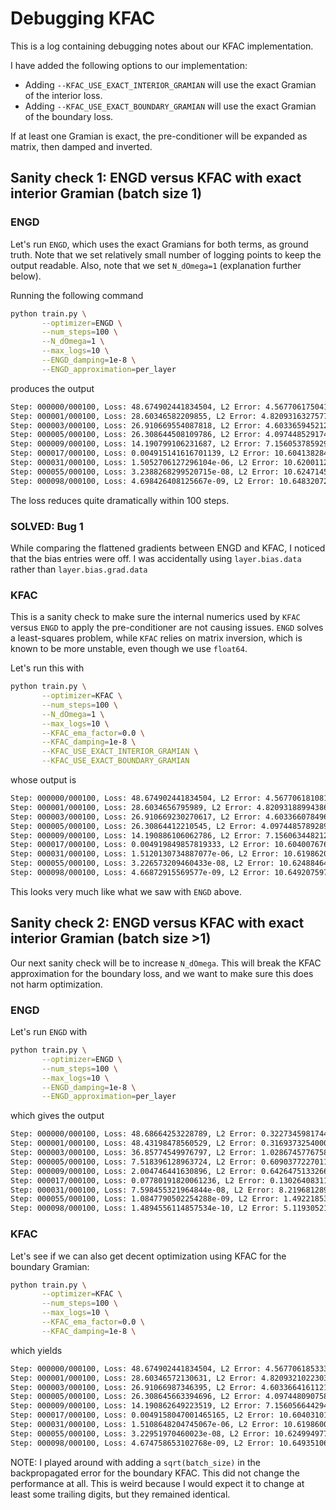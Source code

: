 # Debugging KFAC

This is a log containing debugging notes about our KFAC implementation.

I have added the following options to our implementation:

- Adding `--KFAC_USE_EXACT_INTERIOR_GRAMIAN` will use the exact Gramian of the interior loss.
- Adding `--KFAC_USE_EXACT_BOUNDARY_GRAMIAN` will use the exact Gramian of the boundary loss.

If at least one Gramian is exact, the pre-conditioner will be expanded as matrix, then damped and inverted.

## Sanity check 1: ENGD versus KFAC with exact interior Gramian (batch size 1)
### ENGD

Let's run `ENGD`, which uses the exact Gramians for both terms, as ground truth.
Note that we set relatively small number of logging points to keep the output readable.
Also, note that we set `N_dOmega=1` (explanation further below).

Running the following command
```bash
python train.py \
       --optimizer=ENGD \
       --num_steps=100 \
       --N_dOmega=1 \
       --max_logs=10 \
       --ENGD_damping=1e-8 \
       --ENGD_approximation=per_layer
```
produces the output
```bash
Step: 000000/000100, Loss: 48.674902441834504, L2 Error: 4.5677061750417485, Interior: 48.6736741716, Boundary: 0.0012282702, Time: 0.2s
Step: 000001/000100, Loss: 28.60346582209855, L2 Error: 4.820931632757762, Interior: 24.1607256045, Boundary: 4.4427402176, Time: 0.3s
Step: 000003/000100, Loss: 26.910669554087818, L2 Error: 4.603365945212342, Interior: 21.3692427377, Boundary: 5.5414268164, Time: 0.5s
Step: 000005/000100, Loss: 26.308644508109786, L2 Error: 4.0974485291749385, Interior: 21.0601124912, Boundary: 5.2485320169, Time: 0.7s
Step: 000009/000100, Loss: 14.190799106231687, L2 Error: 7.156053785929508, Interior: 10.3055133998, Boundary: 3.8852857064, Time: 1.0s
Step: 000017/000100, Loss: 0.004915141616701139, L2 Error: 10.604138284083414, Interior: 0.0025822916, Boundary: 0.0023328500, Time: 1.7s
Step: 000031/000100, Loss: 1.5052706127296104e-06, L2 Error: 10.62001122160855, Interior: 0.0000015033, Boundary: 0.0000000019, Time: 3.0s
Step: 000055/000100, Loss: 3.2388268299520715e-08, L2 Error: 10.624714530479517, Interior: 0.0000000323, Boundary: 0.0000000001, Time: 5.1s
Step: 000098/000100, Loss: 4.698426408125667e-09, L2 Error: 10.64832072286645, Interior: 0.0000000047, Boundary: 0.0000000000, Time: 8.9s
```
The loss reduces quite dramatically within 100 steps.

### SOLVED: Bug 1

While comparing the flattened gradients between ENGD and KFAC, I noticed that the bias entries were off. I was accidentally using `layer.bias.data` rather than `layer.bias.grad.data`

### KFAC

This is a sanity check to make sure the internal numerics used by `KFAC` versus `ENGD` to apply the pre-conditioner are not causing issues.
`ENGD` solves a least-squares problem, while `KFAC` relies on matrix inversion, which is known to be more unstable, even though we use `float64`.

Let's run this with
```bash
python train.py \
       --optimizer=KFAC \
       --num_steps=100 \
       --N_dOmega=1 \
       --max_logs=10 \
       --KFAC_ema_factor=0.0 \
       --KFAC_damping=1e-8 \
       --KFAC_USE_EXACT_INTERIOR_GRAMIAN \
       --KFAC_USE_EXACT_BOUNDARY_GRAMIAN
```
whose output is
```bash
Step: 000000/000100, Loss: 48.674902441834504, L2 Error: 4.567706181081753, Interior: 48.6736741716, Boundary: 0.0012282702, Time: 0.3s
Step: 000001/000100, Loss: 28.6034656795989, L2 Error: 4.82093188994386, Interior: 24.1607254668, Boundary: 4.4427402128, Time: 0.4s
Step: 000003/000100, Loss: 26.910669230270617, L2 Error: 4.603366078496967, Interior: 21.3692423117, Boundary: 5.5414269186, Time: 0.5s
Step: 000005/000100, Loss: 26.30864412210545, L2 Error: 4.097448578928954, Interior: 21.0601121820, Boundary: 5.2485319401, Time: 0.6s
Step: 000009/000100, Loss: 14.190886106062786, L2 Error: 7.156063448212089, Interior: 10.3055702178, Boundary: 3.8853158883, Time: 0.9s
Step: 000017/000100, Loss: 0.004919849857819333, L2 Error: 10.604007676171113, Interior: 0.0025856131, Boundary: 0.0023342368, Time: 1.3s
Step: 000031/000100, Loss: 1.5120130734887077e-06, L2 Error: 10.619862074856167, Interior: 0.0000015101, Boundary: 0.0000000020, Time: 2.2s
Step: 000055/000100, Loss: 3.226573209460433e-08, L2 Error: 10.624884648717433, Interior: 0.0000000322, Boundary: 0.0000000001, Time: 3.7s
Step: 000098/000100, Loss: 4.66872915569577e-09, L2 Error: 10.649207597087296, Interior: 0.0000000047, Boundary: 0.0000000000, Time: 6.2s
```
This looks very much like what we saw with `ENGD` above.

## Sanity check 2: ENGD versus KFAC with exact interior Gramian (batch size >1)

Our next sanity check will be to increase `N_dOmega`.
This will break the KFAC approximation for the boundary loss, and we want to make sure this does not harm optimization.

### ENGD
Let's run `ENGD` with
```bash
python train.py \
       --optimizer=ENGD \
       --num_steps=100 \
       --max_logs=10 \
       --ENGD_damping=1e-8 \
       --ENGD_approximation=per_layer
```
which gives the output
```bash
Step: 000000/000100, Loss: 48.68664253228789, L2 Error: 0.3227345981744154, Interior: 48.6736741716, Boundary: 0.0129683607, Time: 0.2s
Step: 000001/000100, Loss: 48.43198478560529, L2 Error: 0.31693732540007885, Interior: 48.3639551422, Boundary: 0.0680296434, Time: 0.3s
Step: 000003/000100, Loss: 36.85774549976797, L2 Error: 1.0286745776758233, Interior: 36.4241502822, Boundary: 0.4335952176, Time: 0.5s
Step: 000005/000100, Loss: 7.518396128963724, L2 Error: 0.6090377227011867, Interior: 6.8339783183, Boundary: 0.6844178107, Time: 0.7s
Step: 000009/000100, Loss: 2.004746441630896, L2 Error: 0.6426475133266946, Interior: 1.6703217411, Boundary: 0.3344247005, Time: 1.1s
Step: 000017/000100, Loss: 0.07780191820061236, L2 Error: 0.13026408311833373, Interior: 0.0702724212, Boundary: 0.0075294970, Time: 1.9s
Step: 000031/000100, Loss: 7.598455321964844e-08, L2 Error: 8.219681289261738e-05, Interior: 0.0000000669, Boundary: 0.0000000091, Time: 3.2s
Step: 000055/000100, Loss: 1.0847790502254288e-09, L2 Error: 1.4922185340150647e-05, Interior: 0.0000000009, Boundary: 0.0000000002, Time: 5.4s
Step: 000098/000100, Loss: 1.4894556114857534e-10, L2 Error: 5.1193052197733816e-06, Interior: 0.0000000001, Boundary: 0.0000000000, Time: 9.5s
```

### KFAC

Let's see if we can also get decent optimization using KFAC for the boundary Gramian:
```bash
python train.py \
       --optimizer=KFAC \
       --num_steps=100 \
       --max_logs=10 \
       --KFAC_ema_factor=0.0 \
       --KFAC_damping=1e-8 \
```
which yields
```bash
Step: 000000/000100, Loss: 48.674902441834504, L2 Error: 4.5677061853337255, Interior: 48.6736741716, Boundary: 0.0012282702, Time: 0.2s
Step: 000001/000100, Loss: 28.60346572130631, L2 Error: 4.820932102230395, Interior: 24.1607255059, Boundary: 4.4427402154, Time: 0.2s
Step: 000003/000100, Loss: 26.91066987346395, L2 Error: 4.6033664161121095, Interior: 21.3692430158, Boundary: 5.5414268577, Time: 0.4s
Step: 000005/000100, Loss: 26.308645663394696, L2 Error: 4.097448090758403, Interior: 21.0601136688, Boundary: 5.2485319945, Time: 0.5s
Step: 000009/000100, Loss: 14.190862649223519, L2 Error: 7.1560566442943205, Interior: 10.3055612673, Boundary: 3.8853013819, Time: 0.7s
Step: 000017/000100, Loss: 0.0049158047001465165, L2 Error: 10.604031011858325, Interior: 0.0025825426, Boundary: 0.0023332621, Time: 1.2s
Step: 000031/000100, Loss: 1.5108648204745067e-06, L2 Error: 10.619860080697004, Interior: 0.0000015089, Boundary: 0.0000000020, Time: 2.0s
Step: 000055/000100, Loss: 3.22951970460023e-08, L2 Error: 10.624994977431925, Interior: 0.0000000322, Boundary: 0.0000000001, Time: 3.4s
Step: 000098/000100, Loss: 4.674758653102768e-09, L2 Error: 10.649351063742465, Interior: 0.0000000047, Boundary: 0.0000000000, Time: 5.8s
```

NOTE: I played around with adding a `sqrt(batch_size)` in the backpropagated error for the boundary KFAC.
This did not change the performance at all.
This is weird because I would expect it to change at least some trailing digits, but they remained identical.
